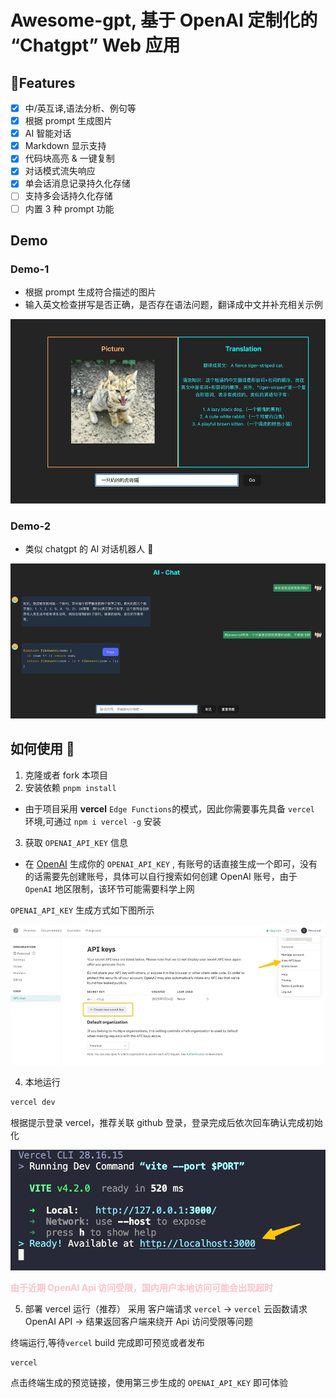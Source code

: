 # Awesome-gpt, 基于 OpenAI 定制化的 “Chatgpt” Web 应用

## 🌟Features

- [x] 中/英互译,语法分析、例句等
- [x] 根据 prompt 生成图片
- [x] AI 智能对话
- [x] Markdown 显示支持
- [x] 代码块高亮 & 一键复制
- [x] 对话模式流失响应
- [x] 单会话消息记录持久化存储
- [ ] 支持多会话持久化存储
- [ ] 内置 3 种 prompt 功能

## Demo

### Demo-1

- 根据 prompt 生成符合描述的图片
- 输入英文检查拼写是否正确，是否存在语法问题，翻译成中文并补充相关示例

<img src="./assets/demo-1.jpg">

### Demo-2

- 类似 chatgpt 的 AI 对话机器人 🤖️

<img src="./assets/demo-2.jpg">

## 如何使用 🔧

1. 克隆或者 fork 本项目
2. 安装依赖 `pnpm install`

- 由于项目采用 **vercel** `Edge Functions`的模式，因此你需要事先具备 `vercel` 环境,可通过 `npm i vercel -g` 安装

3. 获取 `OPENAI_API_KEY` 信息

- 在 [OpenAI](https://beta.openai.com/) 生成你的 `OPENAI_API_KEY` , 有账号的话直接生成一个即可，没有的话需要先创建账号，具体可以自行搜索如何创建 OpenAI 账号，由于 `OpenAI` 地区限制，该环节可能需要科学上网

`OPENAI_API_KEY` 生成方式如下图所示

<img src="./assets/guide.jpg">

4. 本地运行

```bash
vercel dev
```

根据提示登录 vercel，推荐关联 github 登录，登录完成后依次回车确认完成初始化

<img src="./assets/vercel-dev.jpg">

<b style="color:pink">由于近期 OpenAI Api 访问受限，国内用户本地访问可能会出现超时</b>

5. 部署 vercel 运行（推荐）
   采用 客户端请求 `vercel` -> `vercel` 云函数请求 OpenAI API -> 结果返回客户端来绕开 Api 访问受限等问题

终端运行,等待`vercel` build 完成即可预览或者发布

```bash
vercel
```

点击终端生成的预览链接，使用第三步生成的 `OPENAI_API_KEY` 即可体验
